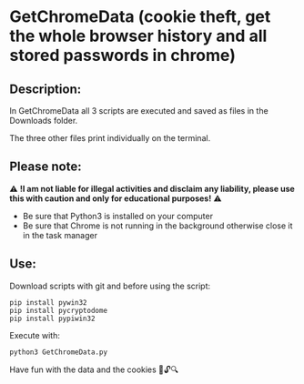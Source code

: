 # GetChromeData (cookie theft, get the whole browser history and all stored passwords in chrome)

<h2>Description:</h2>

In GetChromeData all 3 scripts are executed and saved as files in the Downloads folder.

The three other files print individually on the terminal.

<h2>Please note:</h2>

⚠ **!I am not liable for illegal activities and disclaim any liability, please use this with caution and only for educational purposes!** ⚠

- Be sure that Python3 is installed on your computer
- Be sure that Chrome is not running in the background otherwise close it in the task manager

<h2>Use:</h2>

Download scripts with git and before using the script:

```
pip install pywin32
pip install pycryptodome
pip install pypiwin32
```

Execute with:

```
python3 GetChromeData.py
```

Have fun with the data and the cookies 🍪🔓🔍
